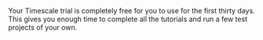 <Highlight type="cloud" header="Try for free on Timescale" button="Try for free">
Your Timescale trial is completely free for you to use for the first
thirty days. This gives you enough time to complete all the tutorials and run a
few test projects of your own.
</Highlight>
